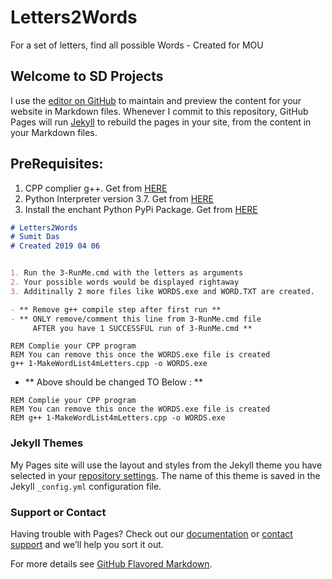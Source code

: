 # Letters2Words
For a set of letters, find all possible Words - Created for MOU

## Welcome to SD Projects

I use the [editor on GitHub](https://github.com/RustyNails8/SAPonAIXandOracle/edit/master/README.md) to maintain and preview the content for your website in Markdown files. Whenever I commit to this repository, GitHub Pages will run [Jekyll](https://jekyllrb.com/) to rebuild the pages in your site, from the content in your Markdown files.

## PreRequisites:
1. CPP complier g++. Get from [HERE](https://filehippo.com/download_dev-c/)
2. Python Interpreter version 3.7. Get from [HERE](https://www.python.org/)
3. Install the enchant Python PyPi Package. Get from [HERE](https://pypi.org/project/pyenchant/)

```markdown
# Letters2Words
# Sumit Das
# Created 2019 04 06


1. Run the 3-RunMe.cmd with the letters as arguments
2. Your possible words would be displayed rightaway
3. Additinally 2 more files like WORDS.exe and WORD.TXT are created.

- ** Remove g++ compile step after first run ** 
- ** ONLY remove/comment this line from 3-RunMe.cmd file 
     AFTER you have 1 SUCCESSFUL run of 3-RunMe.cmd **
```

```batch
REM Complie your CPP program
REM You can remove this once the WORDS.exe file is created
g++ 1-MakeWordList4mLetters.cpp -o WORDS.exe

```

- ** Above should be changed TO Below : **

```batch
REM Complie your CPP program
REM You can remove this once the WORDS.exe file is created
REM g++ 1-MakeWordList4mLetters.cpp -o WORDS.exe
```

### Jekyll Themes

My Pages site will use the layout and styles from the Jekyll theme you have selected in your [repository settings](https://github.com/RustyNails8/SAPonAIXandOracle/settings). The name of this theme is saved in the Jekyll `_config.yml` configuration file.

### Support or Contact

Having trouble with Pages? Check out our [documentation](https://help.github.com/categories/github-pages-basics/) or [contact support](https://github.com/contact) and we’ll help you sort it out.

For more details see [GitHub Flavored Markdown](https://guides.github.com/features/mastering-markdown/).
